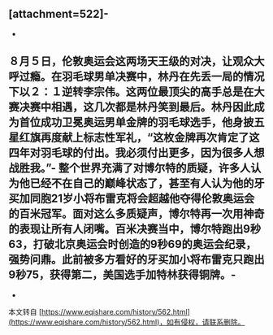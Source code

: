 \[attachment=522\]-
-
-
８月５日，伦敦奥运会这两场天王级的对决，让观众大呼过瘾。在羽毛球男单决赛中，林丹在先丢一局的情况下以２：１逆转李宗伟。这两位最顶尖的高手总是在大赛决赛中相遇，这几次都是林丹笑到最后。林丹因此成为首位成功卫冕奥运男单金牌的羽毛球选手，他身披五星红旗再度献上标志性军礼，“这枚金牌再次肯定了这四年对羽毛球的付出。我必须付出更多，因为很多人想战胜我。”-
整个世界充满了对博尔特的质疑，许多人认为他已经不在自己的巅峰状态了，甚至有人认为他的牙买加同胞21岁小将布雷克将会超越他夺得伦敦奥运会的百米冠军。面对这么多质疑声，博尔特再一次用神奇的表现让所有人闭嘴。百米决赛当中，博尔特跑出9秒63，打破北京奥运会时创造的9秒69的奥运会纪录，强势问鼎。此前被多方看好的牙买加小将布雷克只跑出9秒75，获得第二，美国选手加特林获得铜牌。-
-

-

本文转自 [https://www.eqishare.com/history/562.html](https://www.eqishare.com/history/562.html)，如有侵权，请联系删除。